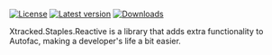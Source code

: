 ﻿[![License](https://img.shields.io/badge/License-Apache_2.0-blue.svg)](https://github.com/xtracked/staples-dotnet/blob/main/LICENSE) 
[![Latest version](https://img.shields.io/nuget/v/Xtracked.Staples.Autofac)](https://www.nuget.org/packages/Xtracked.Staples.Autofac)
[![Downloads](https://img.shields.io/nuget/dt/Xtracked.Staples.Autofac)](https://www.nuget.org/packages/Xtracked.Staples.Autofac)

Xtracked.Staples.Reactive is a library that adds extra functionality to Autofac, making a developer's life a bit easier.